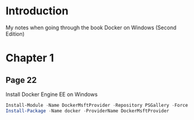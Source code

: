 # Introduction 
My notes when going through the book Docker on Windows (Second Edition)

# Chapter 1
## Page 22
Install Docker Engine EE on Windows

```powershell
Install-Module -Name DockerMsftProvider -Repository PSGallery -Force
Install-Package -Name docker -ProviderName DockerMsftProvider
```
